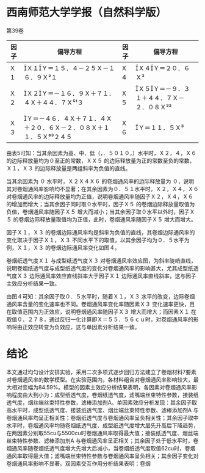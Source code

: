 # 西南师范大学学报（自然科学版）

第39卷

|因子|偏导方程|因子|偏导方程|
|---|---|---|---|
|Ｘ１|Ｘ１Ｙ＝１５．４－２５Ｘ－１６．９Ｘ²１|Ｘ４|Ｘ４Ｙ＝２０．６Ｘ³|
|Ｘ２|Ｘ２Ｙ＝－１６．９Ｘ＋７１．４Ｘ＋４４．７Ｘ⁵¹３|Ｘ５|Ｘ５Ｙ＝－９．３１＋４４．７Ｘ－２．０８Ｘ³²|
|Ｘ３|Ｙ＝－４６．４Ｘ＋７１．４Ｘ＋２０．６Ｘ－２．０８Ｘ＋１１．５Ｘ⁶³２４５|Ｘ６|Ｙ＝１１．５Ｘ³|

由表5可知：当其余因素为高、中、低（，．５０１０，）水平时，Ｘ２，４，Ｘ６ 的边际释放量均为０至正的常数，ＸＸ５ 的边际释放量为正的常数至负的常数，Ｘ１，Ｘ３ 的边际释放量是两组斜率为负值的直线。

当其余因素为 ０ 水平时，Ｘ２Ｘ４Ｘ６ 的卷烟通风率的边际释放量为 ０，说明其对卷烟通风率影响均不显著；在其余因素为０．５１水平时，Ｘ２，Ｘ４，Ｘ６ 对卷烟通风率的边际释放量均为正值，说明卷烟通风率随因子Ｘ２，Ｘ４，Ｘ６ 的增加而增大；当其余因子同时取０水平时，因子Ｘ５ 的卷烟边际释放量取值为负值，卷烟通风率随因子Ｘ５ 增大而减小；当其余因子取０水平以外时，因子Ｘ５ 的卷烟边际释放量取值均为正值，此时，卷烟通风率随因子Ｘ５ 增大而增大。

因子Ｘ１，Ｘ３ 的卷烟边际通风率均是斜率为负值的直线，其卷烟边际通风率的变化取决于因子Ｘ１，Ｘ３ 不同水平下的取值，以其余因子均为０．５水平为例，Ｘ１，Ｘ３ 的卷烟边际通风率变化如图４。

卷烟纸透气度Ｘ１ 与成型纸透气度Ｘ３ 对卷烟通风率效应图，为斜率陡峭直线，说明卷烟纸透气度与成型纸透气度的变化对卷烟通风率的影响甚大，尤其成型纸透气度Ｘ３ 边际通风率效应直线斜率大于因子Ｘ１ 边际通风率直线斜率，这与因子主效应分析结果一致。

由图４可知：其余因子取０．５水平时，随着Ｘ１，Ｘ３ 水平的改变，边际卷烟通风率含量的变化速率也不同。卷烟通风率变化率随因素Ｘ３ 变化速率更快，且在取值范围内为正效应，说明卷烟通风率随因子Ｘ３ 增大而增大；而因素Ｘ１ 在取值０．２７８，通过反归一化计算即Ｘ＝５５．５６ｃｕ时，对卷烟通风率的影响将由正效应转变为负效应，这与单因素分析结果一致。

# 结论

本文通过均匀设计安排实验，采用二次多项式逐步回归方法建立了卷烟材料7要素对卷烟通风率的数学模型。在实验范围内，各材料组合对卷烟通风率影响较大，最大相对变幅为84.59%。模型的因素主效应分析结果表明，各因素对卷烟通风率影响程度由大到小为：成型纸透气度，卷烟纸透气度，滤嘴端丝束特性参数，接装纸透气度，烟丝端丝束特性参数，滤棒添加剂A。单因素效应分析发现：其余因子取高水平时，成型纸透气度、接装纸透气度、烟丝端丝束特性参数、滤棒添加剂A 与卷烟通风率均呈正相关性；卷烟纸透气度与卷烟通风率呈负相关性；其余因子取中水平时，卷烟通风率均随卷烟纸透气度、成型纸透气度增大层先升高后下降趋势，在两因素分别取55cu与5500cu时卷烟通风率取得最大值；接装纸透气度、烟丝端丝束特性参数、滤棒添加剂A 与卷烟通风率呈正相关；其余因子处于低水平时，卷烟通风率随卷烟纸透气度增大先增大后减小，当卷烟纸透气度取值62cu时，卷烟通风率取得最大值；滤嘴端丝束特性参数与卷烟通风率呈负相关；其余因子变化对卷烟通风率影响不显著。双因素交互作用分析结果表明：卷烟